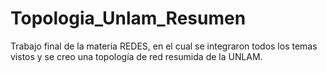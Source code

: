 # Topologia_Unlam_Resumen
Trabajo final de la materia REDES, en el cual se integraron todos los temas vistos y se creo una topología de red resumida de la UNLAM.
